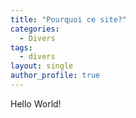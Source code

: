```yaml
---
title: "Pourquoi ce site?"
categories:
  - Divers
tags:
  - divers
layout: single
author_profile: true
---
```


Hello World!  